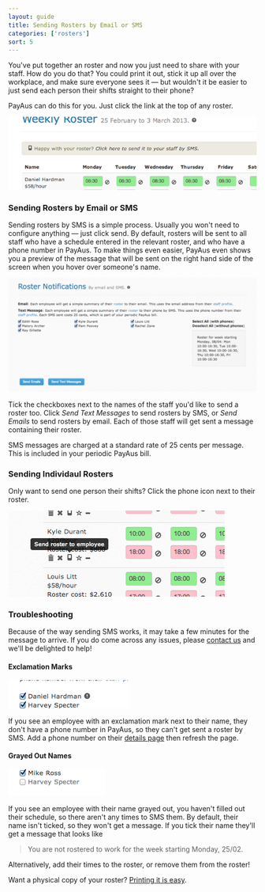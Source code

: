 ```yaml
---
layout: guide
title: Sending Rosters by Email or SMS
categories: ['rosters']
sort: 5
---
```


You've put together an roster and now you just need to share with your staff. How do you do that? You could print it out, stick it up all over the workplace, and make sure everyone sees it &mdash; but wouldn't it be easier to just send each person their shifts straight to their phone?

PayAus can do this for you. Just click the link at the top of any roster.

![Click the link to send a roster by SMS](/img/rosters/send_by_sms_prompt.png)

### Sending Rosters by Email or SMS

Sending rosters by SMS is a simple process. Usually you won't need to configure anything &mdash; just click send. By default, rosters will be sent to all staff who have a schedule entered in the relevant roster, and who have a phone number in PayAus. To make things even easier, PayAus even shows you a preview of the message that will be sent on the right hand side of the screen when you hover over someone's name.

![Sending rosters by SMS](/img/rosters/send_roster_by_sms.png)

Tick the checkboxes next to the names of the staff you'd like to send a roster too. Click *Send Text Messages* to send rosters by SMS, or *Send Emails* to send rosters by email. Each of those staff will get sent a message containing their roster.

SMS messages are charged at a standard rate of 25 cents per message. This is included in your periodic PayAus bill.

### Sending Individaul Rosters

Only want to send one person their shifts? Click the phone icon next to their roster.

![Sending an individual their roster](/img/rosters/individual_roster.png)

### Troubleshooting

Because of the way sending SMS works, it may take a few minutes for the message to arrive. If you do come across any issues, please [contact us](http://www.payaus.com/about/us?from=help) and we'll be delighted to help!

#### Exclamation Marks

![User with an exclamation sign](/img/rosters/sms_exclamation.png)

If you see an employee with an exclamation mark next to their name, they don't have a phone number in PayAus, so they can't get sent a roster by SMS. Add a phone number on their [details page](../../staff/team/) then refresh the page.

#### Grayed Out Names

![User with a grayed out name](/img/rosters/sms_gray.png)

If you see an employee with their name grayed out, you haven't filled out their schedule, so there aren't any times to SMS them. By default, their name isn't ticked, so they won't get a message. If you tick their name they'll get a message that looks like

> You are not rostered to work for the week starting Monday, 25/02.

Alternatively, add their times to the roster, or remove them from the roster!

<div class="alert alert-block">
	<i class="icon-print"> </i>
	<p>
		Want a physical copy of your roster? <a href="../printing/" title="PayAus lets you print out beautiful rosters in no time">Printing it is easy</a>.
	</p>
</div>
